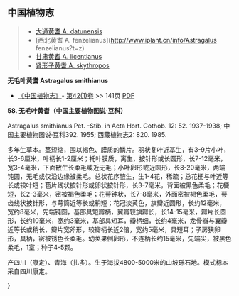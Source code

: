 

## 中国植物志

> * [大通黄耆  A.  datunensis](Astragalus-datunensis-大通黄耆.md)
> * [西北黄耆  A.  fenzelianus](http://www.iplant.cn/info/Astragalus fenzelianus?t=z)
> * [甘肃黄耆  A.  licentianus](Astragalus-licentianus-甘肃黄耆.md)
> * [肾形子黄耆  A.  skythropos](Astragalus-skythropos-肾形子黄耆.md)

**无毛叶黄耆 Astragalus smithianus**

* [《中国植物志》](http://www.iplant.cn/frps)- [第42(1)卷](http://www.iplant.cn/frps/vol/42(1)) >> 141页 [PDF](http://www.iplant.cn/frps/pdf/42(1)/141.pdf)

**58. 无毛叶黄耆（中国主要植物图说·豆科）**

Astragalus smithianus Pet. -Stib. in Acta Hort. Gothob. 12: 52. 1937-1938; 中国主要植物图说·豆科392. 1955; 西藏植物志2: 820. 1985.

多年生草本。茎短缩，围以褐色、膜质的鳞片。羽状复叶近基生，有3-9片小叶，长3-6厘米，叶柄长1-2厘米；托叶膜质，离生，披针形或长圆形，长7-12毫米，宽3-4毫米，下面散生长柔毛或近无毛；小叶卵形或近圆形，长8-20毫米，两端钝圆，无毛或仅沿边缘被柔毛。总状花序腋生，生1-4花，稀疏；总花梗与叶近等长或较叶短；苞片线状披针形或卵状披针形，长3-7毫米，背面被黑色柔毛；花梗短，长2-3毫米，密被褐色柔毛；花萼钟状，长7-8毫米，外面密被褐色柔毛，萼齿线状披针形，与萼筒近等长或稍短；花冠淡黄色，旗瓣近圆形，长约12毫米，宽约8毫米，先端钝圆，基部具短瓣柄，翼瓣较旗瓣长，长14-15毫米，瓣片长圆形，长约10毫米，宽约3毫米，基部具短耳，瓣柄细，长约4毫米，龙骨瓣与翼瓣近等长或稍长，瓣片宽斧形，较瓣柄长近2倍，宽约5毫米，具短耳；子房狭卵形，具柄，密被锈色长柔毛。幼荚果倒卵形，不连柄长约15毫米，先端尖，被黑色柔毛，1室；种子4-5颗。

产四川（康定）、青海（扎多）。生于海拔4800-5000米的山坡砾石地。模式标本采自四川康定。

}